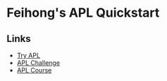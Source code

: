 # Feihong's APL Quickstart

## Links

- [Try APL](https://tryapl.org/)
- [APL Challenge](https://challenge.dyalog.com)
- [APL Course](https://course.dyalog.com/)
